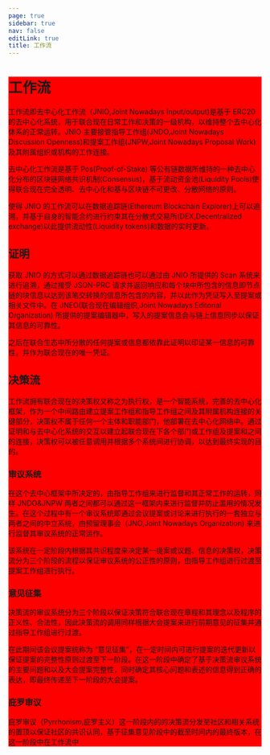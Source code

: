 ```yaml
---
page: true
sidebar: true
nav: false
editLink: true
title: 工作流
---
```


<Page />

<div class="page-odd">

# 工作流
工作流即去中心化工作流（JNIO,Joint Nowadays Input/output)是基于 ERC20 的去中心化系统，用于联合现在日常工作和决策的一级机构，以维持整个去中心化体系的正常运转。JNIO 主要接管指导工作组(JNDO,Joint Nowadays Discussion Openness)和提案工作组(JNPW,Joint Nowadays Proposal Work)及其附属组织或机构的工作连接。

去中心化工作流是基于 Pos(Proof-of-Stake) 等公有链数据所维持的一种去中心化分布的区块链网络共识机制(Consensus)，基于流动资金池(Liquidity Pools)使得联合现在完全透明、去中心化和基与区块链不可更改、分散网络的原则。

使得 JNIO 的工作流可以在数据追踪链(Ethereum Blockchain Explorer)上可以追溯，并基于自身的智能合约进行约束其在分散式交易所(DEX,Decentralized exchange)以此提供流动性(Liquidity tokens)和数据的实时更新。

## 证明
获取 JNIO 的方式可以通过数据追踪链也可以通过由 JNIO 所提供的 Scan 系统来进行追溯，通过接受 JSON-PRC 请求并返回响应和每个块中所包含的信息即节点链的块信息以达到该笔交转换的信息所包含的内容，并以此作为凭证写入至提案或相关文件中。在 JNEO(联合现在编辑组织,Joint Nowadays Editorial Organization) 所提供的提案编辑器中，写入的提案信息会与链上信息同步以保证其信息的可靠性。

之后在联合生态中所分散的任何提案或信息都依靠此证明以印证某一信息的可靠性，并作为联合现在的唯一凭证。

## 决策流
工作流拥有联合现在的决策权又称之为执行权，是一个智能系统，完善的去中心化框架，作为一个中间路由建立提案工作组和指导工作组之间及其附属机构连接的关键部分，决策权不属于任何一个主体和职能部门，他部署在去中心化网络中。通过证明和与去中心化系统的交互以建立起联合现在下各个部门或工作组及提案和之间的连接，决策权可以被任意调用并根据多个系统间进行协调，以达到最终实现的目的。

### 审议系统
在这个去中心框架中所决定的，由指导工作组来进行监督和其正常工作的运转，同样 JNDO&JNPW 两者之间都可以通过这一框架内来进行监督并防止滥用的情况发生。在这个过程中有一个审议系统即通过会议提案或讨论来进行执行的一套独立与两者之间的中立系统，由预留理事会（JNO,Joint Nowadays Organization) 来进行监督其审议系统的正常运作。

该系统在一定阶段内根据其共识程度来决定某一提案或议题、信息的决策权，决策流分为三个阶段的流程以保证审议系统的公正性的原则，由指导工作组进行过渡至提案工作组进行执行。

### 意见征集
决策流的审议系统分为三个阶段以保证决策符合联合现在章程和其理念以及程序的正义性、合法性，因此决策流的调用同样根据大会提案来进行前期意见的征集并通过指导工作组进行过渡。

在此期间该会议提案统称为 “意见征集”，在一定时间内可进行提案的迭代更新以保证提案的完整性原则过渡至下一阶段。在这一阶段中确定了基于决策流审议系统的主要问题和以及大会提案完整性，同时确定其核心问题和表述的信息得到正确的表达，即最终传递至下一阶段的大会提案。

### 庇罗审议
庇罗审议（Pyrrhonism,庇罗主义）这一阶段内的的决策流分发至社区和相关系统的置顶以保证社区的共识认同，基于征集意见阶段中的截至时间内的最终版本，在这一阶段中在工作流中

</div>

<script setup>
    import Page from '/@theme/components/Page.vue'
</script>

<style module>
    .page-odd {
        background: red
    }    
</style>